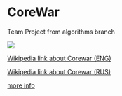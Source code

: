 # CoreWar
Team Project from algorithms branch

![](https://thumbs.gfycat.com/MedicalFlickeringHackee-size_restricted.gif)

[Wikipedia link about Corewar (ENG)](https://en.wikipedia.org/wiki/Core_War)

[Wikipedia link about Corewar (RUS)](https://ru.wikipedia.org/wiki/%D0%91%D0%BE%D0%B9_%D0%B2_%D0%BF%D0%B0%D0%BC%D1%8F%D1%82%D0%B8)

[more info](https://github.com/UF42/Corewar/blob/master/Corewar.en.pdf)
